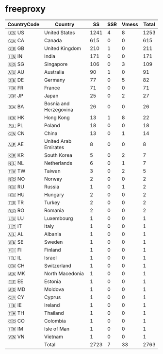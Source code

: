 # freeproxy

|CountryCode|Country|SS|SSR|Vmess|Total|
|  ----  | ----  |  ----  | ----  |  ----  | ----  |
|🇺🇸 US|United States|1241|4|8|1253|
|🇨🇦 CA|Canada|615|0|0|615|
|🇬🇧 GB|United Kingdom|210|1|0|211|
|🇮🇳 IN|India|171|0|0|171|
|🇸🇬 SG|Singapore|106|0|3|109|
|🇦🇺 AU|Australia|90|1|0|91|
|🇩🇪 DE|Germany|77|0|5|82|
|🇫🇷 FR|France|71|0|0|71|
|🇯🇵 JP|Japan|25|0|2|27|
|🇧🇦 BA|Bosnia and Herzegovina|26|0|0|26|
|🇭🇰 HK|Hong Kong|13|1|8|22|
|🇵🇱 PL|Poland|18|0|0|18|
|🇨🇳 CN|China|13|0|1|14|
|🇦🇪 AE|United Arab Emirates|8|0|0|8|
|🇰🇷 KR|South Korea|5|0|2|7|
|🇳🇱 NL|Netherlands|6|0|1|7|
|🇹🇼 TW|Taiwan|3|0|2|5|
|🇳🇴 NO|Norway|2|0|0|2|
|🇷🇺 RU|Russia|1|0|1|2|
|🇭🇺 HU|Hungary|2|0|0|2|
|🇹🇷 TR|Turkey|2|0|0|2|
|🇷🇴 RO|Romania|2|0|0|2|
|🇱🇺 LU|Luxembourg|1|0|0|1|
|🇮🇹 IT|Italy|1|0|0|1|
|🇦🇱 AL|Albania|1|0|0|1|
|🇸🇪 SE|Sweden|1|0|0|1|
|🇫🇮 FI|Finland|1|0|0|1|
|🇮🇱 IL|Israel|1|0|0|1|
|🇨🇭 CH|Switzerland|1|0|0|1|
|🇲🇰 MK|North Macedonia|1|0|0|1|
|🇪🇪 EE|Estonia|1|0|0|1|
|🇲🇩 MD|Moldova|1|0|0|1|
|🇨🇾 CY|Cyprus|1|0|0|1|
|🇮🇪 IE|Ireland|1|0|0|1|
|🇹🇭 TH|Thailand|1|0|0|1|
|🇨🇴 CO|Colombia|1|0|0|1|
|🇮🇲 IM|Isle of Man|1|0|0|1|
|🇻🇳 VN|Vietnam|1|0|0|1|
||Total|2723|7|33|2763|
